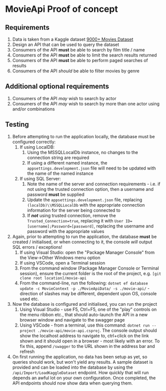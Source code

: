 # MovieApi Proof of concept

## Requirements
1. Data is taken from a Kaggle dataset [9000+ Movies Dataset](https://www.kaggle.com/datasets/disham993/9000-movies-dataset)
1. Design an API that can be used to query the dataset
1. Consumers of the API **must** be able to search by film title / name
1. Consumers of the API **must** be able to limit the search results returned
1. Consumers of the API **must** be able to perform paged searches of results
1. Consumers of the API *should* be able to filter movies by genre

## Additional optional requirements
1. Consumers of the API *may* wish to search by actor
1. Consumers of the API *may* wish to search by more than one actor using and/or combinations

## Testing
1. Before attempting to run the application locally, the database must be configured correctly:
    1. If using LocalDB:
        1. Using the MSSQLLocalDb instance, no changes to the connection string are required
        1. If using a different named instance, the `appsettings.development.json` file will need to be updated with the name of the named instance
    1. If using SQL Server:
        1. Note the name of the server and connection requirements - i.e. if not using the trusted connection option, then a username and password **must** be supplied
        1. Update the `appsettings.development.json` file, replacing `(localDb)\\MSSQLLocalDb` with the appropriate connection information for the server being connected to
        1. If ***not*** using trusted connection, remove the `Trusted_Connection=true`, replacing it with `User ID=[username];Password=[password]`, replacing the username and password with the appropriate values
1. Again, prior to attempting to run the application, the database **must** be created / initialised, or when connecting to it, the console *will* output SQL errors / exceptions!
    1. If using Visual Studio: open the "Package Manager Console" from the View->Other Windows menu option
    1. If using VSCode, open a Terminal session
    1. From the command window (Package Manager Console or Terminal session), ensure the current folder is the root of the project, e.g. `[git clone root location]/movie-api`
    1. From the command-line, run the following: `dotnet ef database update -c MovieContext -p ./MovieApiData/ -s ./movie-api/` - direction of slashes may be different, dependent upon OS, console used etc.
1. Now the database is configured and initialised, you can run the project
    1. Using Visual Studio - use F5, Ctrl+F5, one of the "play" controls on the menu ribbon etc., that should auto-launch the API in a new browser window and navigate to the swagger page
    1. Using VSCode - from a terminal, use this command: `dotnet run --project ./movie-api/movie-api.csproj`. The console output should show the localhost address to navigate to, ctrl+click on the link shown and it should open in a browser - most likely with an error. To fix this, append `/swagger` to the URL shown in the address bar and refresh
1. On first running the application, no data has been setup as yet, so queries should work, but won't yield any results. A sample dataset is provided and can be loaded into the database by using the `/api/Import/LoadKaggleDataset` endpoint. How quickly that will run depends an awful lot on your own configuration. Once completed, the API endpoints should now show data when querying them.